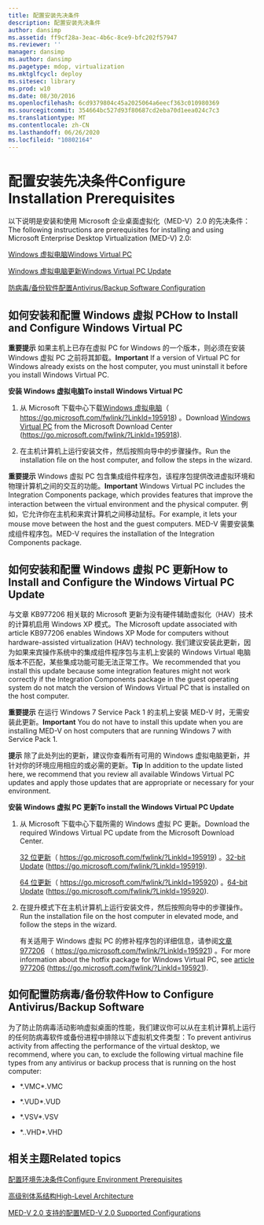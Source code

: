 ```yaml
---
title: 配置安装先决条件
description: 配置安装先决条件
author: dansimp
ms.assetid: ff9cf28a-3eac-4b6c-8ce9-bfc202f57947
ms.reviewer: ''
manager: dansimp
ms.author: dansimp
ms.pagetype: mdop, virtualization
ms.mktglfcycl: deploy
ms.sitesec: library
ms.prod: w10
ms.date: 08/30/2016
ms.openlocfilehash: 6cd9379804c45a2025064a6eecf363c010980369
ms.sourcegitcommit: 354664bc527d93f80687cd2eba70d1eea024c7c3
ms.translationtype: MT
ms.contentlocale: zh-CN
ms.lasthandoff: 06/26/2020
ms.locfileid: "10802164"
---
```

# <span data-ttu-id="b465a-103">配置安装先决条件</span><span class="sxs-lookup"><span data-stu-id="b465a-103">Configure Installation Prerequisites</span></span>


<span data-ttu-id="b465a-104">以下说明是安装和使用 Microsoft 企业桌面虚拟化（MED-V）2.0 的先决条件：</span><span class="sxs-lookup"><span data-stu-id="b465a-104">The following instructions are prerequisites for installing and using Microsoft Enterprise Desktop Virtualization (MED-V) 2.0:</span></span>

[<span data-ttu-id="b465a-105">Windows 虚拟电脑</span><span class="sxs-lookup"><span data-stu-id="b465a-105">Windows Virtual PC</span></span>](#bkmk-howtoinstallandconfiguremicrosoftvirtualpc7)

[<span data-ttu-id="b465a-106">Windows 虚拟电脑更新</span><span class="sxs-lookup"><span data-stu-id="b465a-106">Windows Virtual PC Update</span></span>](#bkmk-howtoinstallandconfiguremicrosoftvirtualpc7update)

[<span data-ttu-id="b465a-107">防病毒/备份软件配置</span><span class="sxs-lookup"><span data-stu-id="b465a-107">Antivirus/Backup Software Configuration</span></span>](#bkmk-antivirusbackupsoftwareconfiguration)

## <a href="" id="bkmk-howtoinstallandconfiguremicrosoftvirtualpc7"></a><span data-ttu-id="b465a-108">如何安装和配置 Windows 虚拟 PC</span><span class="sxs-lookup"><span data-stu-id="b465a-108">How to Install and Configure Windows Virtual PC</span></span>


<span data-ttu-id="b465a-109">**重要提示** 如果主机上已存在虚拟 PC for Windows 的一个版本，则必须在安装 Windows 虚拟 PC 之前将其卸载。</span><span class="sxs-lookup"><span data-stu-id="b465a-109">**Important** If a version of Virtual PC for Windows already exists on the host computer, you must uninstall it before you install Windows Virtual PC.</span></span>

 

**<span data-ttu-id="b465a-110">安装 Windows 虚拟电脑</span><span class="sxs-lookup"><span data-stu-id="b465a-110">To install Windows Virtual PC</span></span>**

1.  <span data-ttu-id="b465a-111">从 Microsoft 下载中心下载[Windows 虚拟电脑](https://go.microsoft.com/fwlink/?LinkId=195918)（ https://go.microsoft.com/fwlink/?LinkId=195918) 。</span><span class="sxs-lookup"><span data-stu-id="b465a-111">Download [Windows Virtual PC](https://go.microsoft.com/fwlink/?LinkId=195918) from the Microsoft Download Center (https://go.microsoft.com/fwlink/?LinkId=195918).</span></span>

2.  <span data-ttu-id="b465a-112">在主机计算机上运行安装文件，然后按照向导中的步骤操作。</span><span class="sxs-lookup"><span data-stu-id="b465a-112">Run the installation file on the host computer, and follow the steps in the wizard.</span></span>

<span data-ttu-id="b465a-113">**重要提示** Windows 虚拟 PC 包含集成组件程序包，该程序包提供改进虚拟环境和物理计算机之间的交互的功能。</span><span class="sxs-lookup"><span data-stu-id="b465a-113">**Important** Windows Virtual PC includes the Integration Components package, which provides features that improve the interaction between the virtual environment and the physical computer.</span></span> <span data-ttu-id="b465a-114">例如，它允许你在主机和来宾计算机之间移动鼠标。</span><span class="sxs-lookup"><span data-stu-id="b465a-114">For example, it lets your mouse move between the host and the guest computers.</span></span> <span data-ttu-id="b465a-115">MED-V 需要安装集成组件程序包。</span><span class="sxs-lookup"><span data-stu-id="b465a-115">MED-V requires the installation of the Integration Components package.</span></span>

 

## <a href="" id="bkmk-howtoinstallandconfiguremicrosoftvirtualpc7update"></a><span data-ttu-id="b465a-116">如何安装和配置 Windows 虚拟 PC 更新</span><span class="sxs-lookup"><span data-stu-id="b465a-116">How to Install and Configure the Windows Virtual PC Update</span></span>


<span data-ttu-id="b465a-117">与文章 KB977206 相关联的 Microsoft 更新为没有硬件辅助虚拟化（HAV）技术的计算机启用 Windows XP 模式。</span><span class="sxs-lookup"><span data-stu-id="b465a-117">The Microsoft update associated with article KB977206 enables Windows XP Mode for computers without hardware-assisted virtualization (HAV) technology.</span></span> <span data-ttu-id="b465a-118">我们建议安装此更新，因为如果来宾操作系统中的集成组件程序包与主机上安装的 Windows Virtual 电脑版本不匹配，某些集成功能可能无法正常工作。</span><span class="sxs-lookup"><span data-stu-id="b465a-118">We recommended that you install this update because some integration features might not work correctly if the Integration Components package in the guest operating system do not match the version of Windows Virtual PC that is installed on the host computer.</span></span>

<span data-ttu-id="b465a-119">**重要提示** 在运行 Windows 7 Service Pack 1 的主机上安装 MED-V 时，无需安装此更新。</span><span class="sxs-lookup"><span data-stu-id="b465a-119">**Important** You do not have to install this update when you are installing MED-V on host computers that are running Windows 7 with Service Pack 1.</span></span>

 

<span data-ttu-id="b465a-120">**提示** 除了此处列出的更新，建议你查看所有可用的 Windows 虚拟电脑更新，并针对你的环境应用相应的或必需的更新。</span><span class="sxs-lookup"><span data-stu-id="b465a-120">**Tip** In addition to the update listed here, we recommend that you review all available Windows Virtual PC updates and apply those updates that are appropriate or necessary for your environment.</span></span>

 

**<span data-ttu-id="b465a-121">安装 Windows 虚拟 PC 更新</span><span class="sxs-lookup"><span data-stu-id="b465a-121">To install the Windows Virtual PC Update</span></span>**

1.  <span data-ttu-id="b465a-122">从 Microsoft 下载中心下载所需的 Windows 虚拟 PC 更新。</span><span class="sxs-lookup"><span data-stu-id="b465a-122">Download the required Windows Virtual PC update from the Microsoft Download Center.</span></span>

    <span data-ttu-id="b465a-123">[32 位更新](https://go.microsoft.com/fwlink/?LinkId=195919)（ https://go.microsoft.com/fwlink/?LinkId=195919) 。</span><span class="sxs-lookup"><span data-stu-id="b465a-123">[32-bit Update](https://go.microsoft.com/fwlink/?LinkId=195919) (https://go.microsoft.com/fwlink/?LinkId=195919).</span></span>

    <span data-ttu-id="b465a-124">[64 位更新](https://go.microsoft.com/fwlink/?LinkId=195920)（ https://go.microsoft.com/fwlink/?LinkId=195920) 。</span><span class="sxs-lookup"><span data-stu-id="b465a-124">[64-bit Update](https://go.microsoft.com/fwlink/?LinkId=195920) (https://go.microsoft.com/fwlink/?LinkId=195920).</span></span>

2.  <span data-ttu-id="b465a-125">在提升模式下在主机计算机上运行安装文件，然后按照向导中的步骤操作。</span><span class="sxs-lookup"><span data-stu-id="b465a-125">Run the installation file on the host computer in elevated mode, and follow the steps in the wizard.</span></span>

    <span data-ttu-id="b465a-126">有关适用于 Windows 虚拟 PC 的修补程序包的详细信息，请参阅[文章 977206](https://go.microsoft.com/fwlink/?LinkId=195921) （ https://go.microsoft.com/fwlink/?LinkId=195921) 。</span><span class="sxs-lookup"><span data-stu-id="b465a-126">For more information about the hotfix package for Windows Virtual PC, see [article 977206](https://go.microsoft.com/fwlink/?LinkId=195921) (https://go.microsoft.com/fwlink/?LinkId=195921).</span></span>

## <a href="" id="bkmk-antivirusbackupsoftwareconfiguration"></a><span data-ttu-id="b465a-127">如何配置防病毒/备份软件</span><span class="sxs-lookup"><span data-stu-id="b465a-127">How to Configure Antivirus/Backup Software</span></span>


<span data-ttu-id="b465a-128">为了防止防病毒活动影响虚拟桌面的性能，我们建议你可以从在主机计算机上运行的任何防病毒软件或备份进程中排除以下虚拟机文件类型：</span><span class="sxs-lookup"><span data-stu-id="b465a-128">To prevent antivirus activity from affecting the performance of the virtual desktop, we recommend, where you can, to exclude the following virtual machine file types from any antivirus or backup process that is running on the host computer:</span></span>

-   <span data-ttu-id="b465a-129">\*.VMC</span><span class="sxs-lookup"><span data-stu-id="b465a-129">\*.VMC</span></span>

-   <span data-ttu-id="b465a-130">\*.VUD</span><span class="sxs-lookup"><span data-stu-id="b465a-130">\*.VUD</span></span>

-   <span data-ttu-id="b465a-131">\*.VSV</span><span class="sxs-lookup"><span data-stu-id="b465a-131">\*.VSV</span></span>

-   <span data-ttu-id="b465a-132">\*..VHD</span><span class="sxs-lookup"><span data-stu-id="b465a-132">\*.VHD</span></span>

## <span data-ttu-id="b465a-133">相关主题</span><span class="sxs-lookup"><span data-stu-id="b465a-133">Related topics</span></span>


[<span data-ttu-id="b465a-134">配置环境先决条件</span><span class="sxs-lookup"><span data-stu-id="b465a-134">Configure Environment Prerequisites</span></span>](configure-environment-prerequisites.md)

[<span data-ttu-id="b465a-135">高级别体系结构</span><span class="sxs-lookup"><span data-stu-id="b465a-135">High-Level Architecture</span></span>](high-level-architecturemedv2.md)

[<span data-ttu-id="b465a-136">MED-V 2.0 支持的配置</span><span class="sxs-lookup"><span data-stu-id="b465a-136">MED-V 2.0 Supported Configurations</span></span>](med-v-20-supported-configurations.md)

 

 





